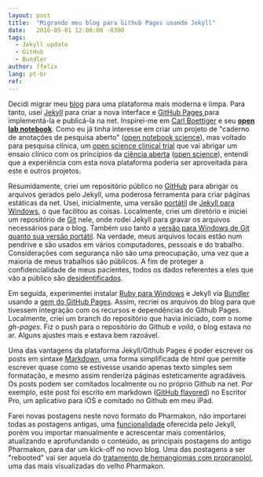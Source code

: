 ```yaml
---
layout: post
title:  "Migrando meu blog para Github Pages usando Jekyll"
date:   2016-05-01 12:00:00 -0300
tags:
  - Jekyll update
  - GitHub
  - Bundler
author: ffelix
lang: pt-br
ref:
---
```

Decidi migrar meu [blog](https://pharmak.blogspot.com) para uma plataforma mais moderna e limpa. Para tanto, usei [Jekyll](https://jekyllrb.com) para criar a nova interface e [GitHub Pages ](https://pages.github.com/) para implementá-la e publicá-la na net. Inspirei-me em [Carl Boettiger](https://www.carlboettiger.info/index.html) e seu [**open lab notebook**](https://www.carlboettiger.info/2012/09/28/Welcome-to-my-lab-notebook.html). Como eu já tinha interesse em criar um projeto de "caderno de anotações de pesquisa aberto" ([open notebook science](https://en.wikipedia.org/wiki/Open_notebook_science)), mas voltado para pesquisa clínica, um [open science clinical trial](https://github.com/fhcflx/valkyrie) que vai abrigar um ensaio clínico com os princípios da [ciência aberta](https://pt.m.wikipedia.org/wiki/Ci%C3%AAncia_aberta) ([open science](https://en.wikipedia.org/wiki/Open_science)), entendi que a experiência com esta nova plataforma poderia ser aproveitada para este e outros projetos.
<!--more-->

Resumidamente, criei um repositório público no [GitHub](https://github.com) para abrigar os arquivos gerados pelo Jekyll, uma poderosa ferramenta para criar páginas estáticas da net. Usei, inicialmente, uma versão [portátil](https://github.com/madhur/PortableJekyll) de [Jekyll para Windows](https://jekyll-windows.juthilo.com), o que facilitou as coisas. Localmente, criei um diretório e iniciei um repositório de [Git](https://git-scm.com/) nele, onde rodei Jekyll para gravar os arquivos necessários para o blog. Também uso tanto a [versão para Windows de Git quanto sua versão portátil](https://git-scm.com/download/win). Na verdade, meus arquivos locais estão num pendrive e são usados em vários computadores, pessoais e do trabalho. Considerações com segurança não são uma preocupação, uma vez que a maioria de meus trabalhos são públicos. A fim de proteger a confidencialidade de meus pacientes, todos os dados referentes a eles que vão a público são [desidentificados](https://en.wikipedia.org/wiki/De-identification).

Em seguida, experimentei instalar [Ruby para Windows](https://rubyinstaller.org) e Jekyll via [Bundler](https://bundler.io) usando a [gem do GitHub Pages](https://help.github.com/articles/setting-up-your-github-pages-site-locally-with-jekyll/). Assim, recriei os arquivos do blog para que tivessem integração com os recursos e dependências do Github Pages. Localmente, criei um branch do repositório que havia iniciado, com o nome *gh-pages*. Fiz o push para o repositório do Github e _voilá_, o blog estava no ar. Alguns ajustes mais e estava bem razoável.

Uma das vantagens da plataforma Jekyll/Github Pages é poder escrever os posts em sintaxe [Markdown](https://daringfireball.net/projects/markdown/), uma forma simplificada de html que permite escrever quase como se estivesse usando apenas texto simples sem formatação, e mesmo assim renderiza páginas esteticamente agradáveis. Os posts podem ser comitados localmente ou no próprio Github na net. Por exemplo, este post foi escrito em markdown ([GitHub flavored](https://guides.github.com/features/mastering-markdown/)) no Escritor Pro, um aplicativo para iOS e comitado no Github em meu iPad.

Farei novas postagens neste novo formato do Pharmakon, não importarei todas as postagens antigas, uma [funcionalidade](https://jekyllrb.com/docs/migrations/) oferecida pelo Jekyll, porém vou importar manualmente e acrescentar mais comentários, atualizando e aprofundando o conteúdo, as principais postagens do antigo Pharmakon, para dar um kick-off no novo blog. Uma das postagens a ser "rebooted" vai ser aquela do [tratamento de hemangiomas com propranolol]( https://pharmak.blogspot.com.br/2009/03/uso-de-propranolol-revoluciona.html), uma das mais visualizadas do velho Pharmakon.


[jekyll-docs]: https://jekyllrb.com/docs/home
[jekyll-gh]:   https://github.com/jekyll/jekyll
[jekyll-talk]: https://talk.jekyllrb.com/
